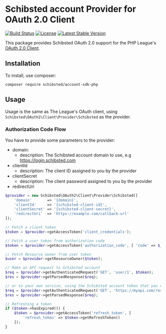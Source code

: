 # Schibsted account Provider for OAuth 2.0 Client

[![Build Status](https://app.travis-ci.com/schibsted/account-sdk-php.svg?branch=master)](https://app.travis-ci.com/github/schibsted/account-sdk-php)
[![License](https://img.shields.io/packagist/l/schibsted/account-sdk-php.svg)](https://github.com/schibsted/account-sdk-php/blob/master/LICENSE)
[![Latest Stable Version](https://img.shields.io/packagist/v/schibsted/account-sdk-php.svg)](https://packagist.org/packages/schibsted/account-sdk-php)

This package provides Schibsted OAuth 2.0 support for the PHP League's [OAuth 2.0 Client](https://github.com/thephpleague/oauth2-client).

## Installation

To install, use composer:

```
composer require schibsted/account-sdk-php
```

## Usage

Usage is the same as The League's OAuth client, using `Schibsted\OAuth2\Client\Provider\Schibsted` as the provider.

### Authorization Code Flow

You have to provide some parameters to the provider:

- domain:
   - description: The Schibsted account domain to use, e.g https://login.schibsted.com
- clientId
   - description: The client ID assigned to you by the provider
- clientSecret
   - description: The client password assigned to you by the provider
- redirectUri

```php
$provider = new Schibsted\OAuth2\Client\Provider\Schibsted([
    'domain'       => '{domain}',
    'clientId'     => '{schibsted-client-id}',
    'clientSecret' => '{schibsted-client-secret}',
    'redirectUri'  => 'https://example.com/callback-url'
]);

// Fetch a client token
$token = $provider->getAccessToken('client_credentials');

// Fetch a user token from authorization code
$token = $provider->getAccessToken('authorization_code', [ 'code' => $_GET['code'] ]);

// Fetch Resource owner from user token
$user = $provider->getResourceOwner($token);

// Make an API request to Schibsted account
$req = $provider->getAuthenticatedRequest('GET', 'user/1', $token);
$res = $provider->getParsedResponse($req);

// or to your own service, using the Schibsted account token that you can introspect locally
$req = $provider->getAuthenticatedRequest('GET', 'https://myapi.com/resource/1', $token);
$res = $provider->getParsedResponse($req);

// Refreshing a token
if ($token->hasExpired()) {
    $token = $provider->getAccessToken('refresh_token', [
        'refresh_token' => $token->getRefreshToken()
    ]);
}
```
